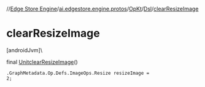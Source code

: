 //[Edge Store Engine](../../../../index.md)/[ai.edgestore.engine.protos](../../index.md)/[OpKt](../index.md)/[Dsl](index.md)/[clearResizeImage](clear-resize-image.md)

# clearResizeImage

[androidJvm]\

final [Unit](https://kotlinlang.org/api/latest/jvm/stdlib/kotlin/-unit/index.html)[clearResizeImage](clear-resize-image.md)()

<code>.GraphMetadata.Op.Defs.ImageOps.Resize resizeImage = 2;</code>
